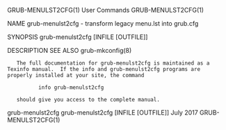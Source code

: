 GRUB-MENULST2CFG(1)                                                                             User Commands                                                                             GRUB-MENULST2CFG(1)



NAME
       grub-menulst2cfg - transform legacy menu.lst into grub.cfg

SYNOPSIS
       grub-menulst2cfg [INFILE [OUTFILE]]

DESCRIPTION
SEE ALSO
       grub-mkconfig(8)

       The full documentation for grub-menulst2cfg is maintained as a Texinfo manual.  If the info and grub-menulst2cfg programs are properly installed at your site, the command

              info grub-menulst2cfg

       should give you access to the complete manual.



grub-menulst2cfg grub-menulst2cfg [INFILE [OUTFILE]]                                              July 2017                                                                               GRUB-MENULST2CFG(1)

